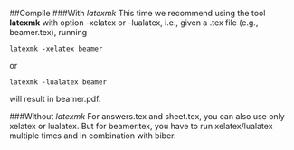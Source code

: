 ##Compile
###With *latexmk*
This time we recommend using the tool **latexmk** with option -xelatex or -lualatex, i.e., given a .tex file (e.g., beamer.tex), running

    latexmk -xelatex beamer
or

    latexmk -lualatex beamer
will result in beamer.pdf.


###Without *latexmk*
For answers.tex and sheet.tex, you can also use only xelatex or lualatex. But for beamer.tex, you have to run xelatex/lualatex multiple times and in combination with biber.
